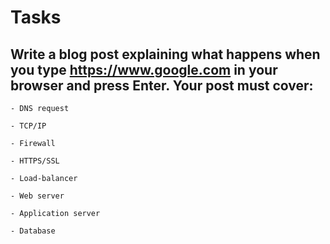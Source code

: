 # Tasks

## Write a blog post explaining what happens when you type https://www.google.com in your browser and press Enter. Your post must cover:

    - DNS request

    - TCP/IP

    - Firewall

    - HTTPS/SSL

    - Load-balancer

    - Web server

    - Application server

    - Database
